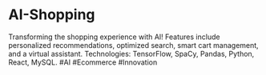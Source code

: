 # AI-Shopping
Transforming the shopping experience with AI! Features include personalized recommendations, optimized search, smart cart management, and a virtual assistant. Technologies: TensorFlow, SpaCy, Pandas, Python, React, MySQL.  #AI #Ecommerce #Innovation
